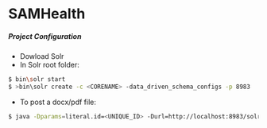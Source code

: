# SAMHealth
##### Project Configuration

- Dowload Solr
- In Solr root folder:
```sh
$ bin\solr start
$ >bin\solr create -c <CORENAME> -data_driven_schema_configs -p 8983
```
- To post a docx/pdf file:
```sh
$ java -Dparams=literal.id=<UNIQUE_ID> -Durl=http://localhost:8983/solr/<CORENAME>/update/extract -jar example\exampledocs\post.jar <FILE_PATH.docx>
```
